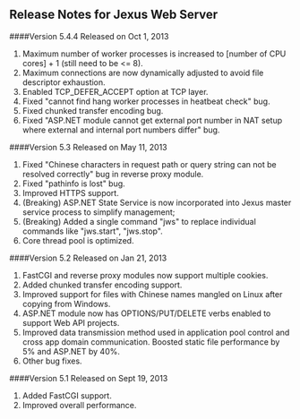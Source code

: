 Release Notes for Jexus Web Server
----------------------------------

####Version 5.4.4
Released on Oct 1, 2013

1. Maximum number of worker processes is increased to [number of CPU cores] + 1 (still need to be <= 8).
2. Maximum connections are now dynamically adjusted to avoid file descriptor exhaustion.
3. Enabled TCP\_DEFER\_ACCEPT option at TCP layer.
4. Fixed "cannot find hang worker processes in heatbeat check" bug.
5. Fixed chunked transfer encoding bug.
6. Fixed "ASP.NET module cannot get external port number in NAT setup where external and internal port numbers differ" bug.

####Version 5.3
Released on May 11, 2013

1. Fixed "Chinese characters in request path or query string can not be resolved correctly" bug in reverse proxy module.
2. Fixed "pathinfo is lost" bug.
3. Improved HTTPS support.
4. (Breaking) ASP.NET State Service is now incorporated into Jexus master service process to simplify management;
5. (Breaking) Added a single command "jws" to replace individual commands like "jws.start", "jws.stop".
6. Core thread pool is optimized.

####Version 5.2
Released on Jan 21, 2013

1. FastCGI and reverse proxy modules now support multiple cookies.
2. Added chunked transfer encoding support.
3. Improved support for files with Chinese names mangled on Linux after copying from Windows.
4. ASP.NET module now has OPTIONS/PUT/DELETE verbs enabled to support Web API projects.
5. Improved data transmission method used in application pool control and cross app domain communication. Boosted static file performance by 5% and ASP.NET by 40%.
6. Other bug fixes.

####Version 5.1
Released on Sept 19, 2013

1. Added FastCGI support.
2. Improved overall performance.




